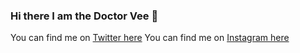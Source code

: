### Hi there I am the Doctor Vee 👋

<!--
**Doctor-Vee/Doctor-Vee** is a ✨ _special_ ✨ repository because its `README.md` (this file) appears on your GitHub profile.

Here are some ideas to get you started:

- 🔭 I’m currently working on ...
- 🌱 I’m currently learning ...
- 👯 I’m looking to collaborate on ...
- 🤔 I’m looking for help with ...
- 💬 Ask me about ...
- 📫 How to reach me: ...
- 😄 Pronouns: ...
- ⚡ Fun fact: ...
-->

You can find me on [Twitter here](https://twitter.com/DoctorVee)
You can find me on [Instagram here](https://www.instagram.com/mydoctorvee)

